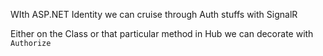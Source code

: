 ---
---

WIth ASP.NET Identity we can cruise through Auth stuffs with SignalR 

Either on the Class or that particular method in Hub we can decorate with `Authorize`


